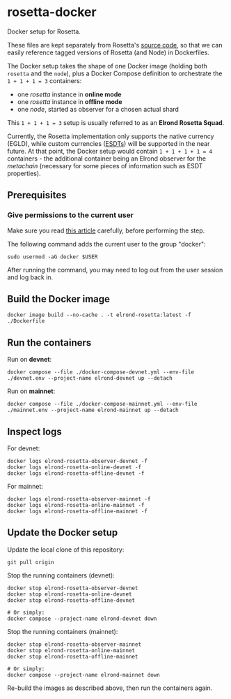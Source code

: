 # rosetta-docker

Docker setup for Rosetta. 

These files are kept separately from Rosetta's [source code](https://github.com/ElrondNetwork/rosetta), so that we can easily reference tagged versions of Rosetta (and Node) in Dockerfiles.

The Docker setup takes the shape of one Docker image (holding both `rosetta` and the `node`), plus a Docker Compose definition to orchestrate the `1 + 1 + 1 = 3` containers: 

 - one _rosetta_ instance in **online mode**
 - one _rosetta_ instance in **offline mode**
 - one _node_, started as observer for a chosen actual shard
  
This `1 + 1 + 1 = 3` setup is usually referred to as an **Elrond Rosetta Squad**.

Currently, the Rosetta implementation only supports the native currency (EGLD), while custom currencies ([ESDTs](https://docs.elrond.com/developers/esdt-tokens)) will be supported in the near future. At that point, the Docker setup would contain `1 + 1 + 1 + 1 = 4` containers - the additional container being an Elrond observer for the _metachain_ (necessary for some pieces of information such as ESDT properties).

## Prerequisites

### Give permissions to the current user

Make sure you read [this article](https://docs.docker.com/engine/install/linux-postinstall/) carefully, before performing the step.

The following command adds the current user to the group "docker":

```
sudo usermod -aG docker $USER
```

After running the command, you may need to log out from the user session and log back in.

## Build the Docker image

```
docker image build --no-cache . -t elrond-rosetta:latest -f ./Dockerfile
```

## Run the containers

Run on **devnet**:

```
docker compose --file ./docker-compose-devnet.yml --env-file ./devnet.env --project-name elrond-devnet up --detach
```

Run on **mainnet**:

```
docker compose --file ./docker-compose-mainnet.yml --env-file ./mainnet.env --project-name elrond-mainnet up --detach
```

## Inspect logs

For devnet:

```
docker logs elrond-rosetta-observer-devnet -f
docker logs elrond-rosetta-online-devnet -f
docker logs elrond-rosetta-offline-devnet -f
```

For mainnet:

```
docker logs elrond-rosetta-observer-mainnet -f
docker logs elrond-rosetta-online-mainnet -f
docker logs elrond-rosetta-offline-mainnet -f
```

## Update the Docker setup

Update the local clone of this repository:

```
git pull origin
```

Stop the running containers (devnet):

```
docker stop elrond-rosetta-observer-devnet
docker stop elrond-rosetta-online-devnet
docker stop elrond-rosetta-offline-devnet

# Or simply:
docker compose --project-name elrond-devnet down
```

Stop the running containers (mainnet):

```
docker stop elrond-rosetta-observer-mainnet
docker stop elrond-rosetta-online-mainnet
docker stop elrond-rosetta-offline-mainnet

# Or simply:
docker compose --project-name elrond-mainnet down
```

Re-build the images as described above, then run the containers again.
